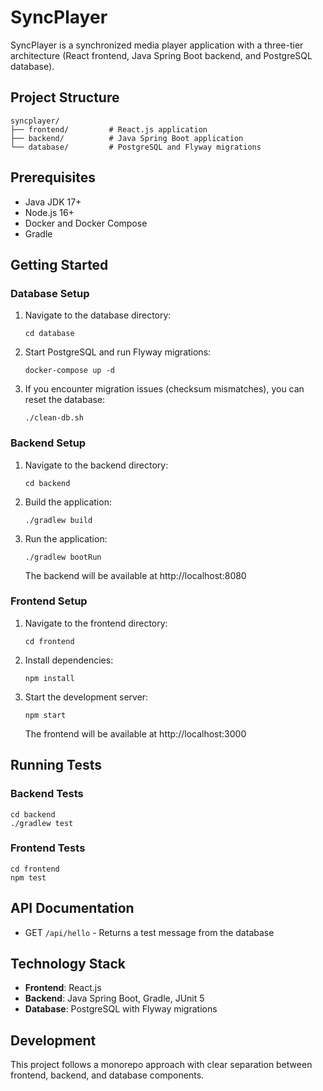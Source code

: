 # SyncPlayer

SyncPlayer is a synchronized media player application with a three-tier architecture (React frontend, Java Spring Boot backend, and PostgreSQL database).

## Project Structure

```
syncplayer/
├── frontend/         # React.js application
├── backend/          # Java Spring Boot application
└── database/         # PostgreSQL and Flyway migrations
```

## Prerequisites

- Java JDK 17+
- Node.js 16+
- Docker and Docker Compose
- Gradle

## Getting Started

### Database Setup

1. Navigate to the database directory:
   ```
   cd database
   ```

2. Start PostgreSQL and run Flyway migrations:
   ```
   docker-compose up -d
   ```

3. If you encounter migration issues (checksum mismatches), you can reset the database:
   ```
   ./clean-db.sh
   ```

### Backend Setup

1. Navigate to the backend directory:
   ```
   cd backend
   ```

2. Build the application:
   ```
   ./gradlew build
   ```

3. Run the application:
   ```
   ./gradlew bootRun
   ```

   The backend will be available at http://localhost:8080

### Frontend Setup

1. Navigate to the frontend directory:
   ```
   cd frontend
   ```

2. Install dependencies:
   ```
   npm install
   ```

3. Start the development server:
   ```
   npm start
   ```

   The frontend will be available at http://localhost:3000

## Running Tests

### Backend Tests

```
cd backend
./gradlew test
```

### Frontend Tests

```
cd frontend
npm test
```

## API Documentation

- GET `/api/hello` - Returns a test message from the database

## Technology Stack

- **Frontend**: React.js
- **Backend**: Java Spring Boot, Gradle, JUnit 5
- **Database**: PostgreSQL with Flyway migrations

## Development

This project follows a monorepo approach with clear separation between frontend, backend, and database components.